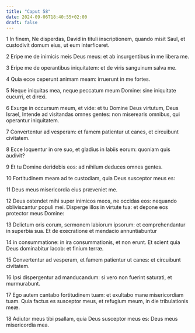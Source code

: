 ```yaml
---
title: "Caput 58"
date: 2024-09-06T18:40:55+02:00
draft: false
---
```




1 In finem, Ne disperdas, David in tituli inscriptionem, quando misit Saul, et custodivit domum eius, ut eum interficeret.

2 Eripe me de inimicis meis Deus meus: et ab insurgentibus in me libera me.

3 Eripe me de operantibus iniquitatem: et de viris sanguinum salva me.

4 Quia ecce ceperunt animam meam: irruerunt in me fortes.

5 Neque iniquitas mea, neque peccatum meum Domine: sine iniquitate cucurri, et direxi.

6 Exurge in occursum meum, et vide: et tu Domine Deus virtutum, Deus Israel, Intende ad visitandas omnes gentes: non miserearis omnibus, qui operantur iniquitatem.

7 Convertentur ad vesperam: et famem patientur ut canes, et circuibunt civitatem.

8 Ecce loquentur in ore suo, et gladius in labiis eorum: quoniam quis audivit?

9 Et tu Domine deridebis eos: ad nihilum deduces omnes gentes.

10 Fortitudinem meam ad te custodiam, quia Deus susceptor meus es:

11 Deus meus misericordia eius præveniet me.

12 Deus ostendet mihi super inimicos meos, ne occidas eos: nequando obliviscantur populi mei. Disperge illos in virtute tua: et depone eos protector meus Domine:

13 Delictum oris eorum, sermonem labiorum ipsorum: et comprehendantur in superbia sua. Et de execratione et mendacio annuntiabuntur

14 in consummatione: in ira consummationis, et non erunt. Et scient quia Deus dominabitur Iacob: et finium terræ.

15 Convertentur ad vesperam, et famem patientur ut canes: et circuibunt civitatem.

16 Ipsi dispergentur ad manducandum: si vero non fuerint saturati, et murmurabunt.

17 Ego autem cantabo fortitudinem tuam: et exultabo mane misericordiam tuam. Quia factus es susceptor meus, et refugium meum, in die tribulationis meæ.

18 Adiutor meus tibi psallam, quia Deus susceptor meus es: Deus meus misericordia mea.

